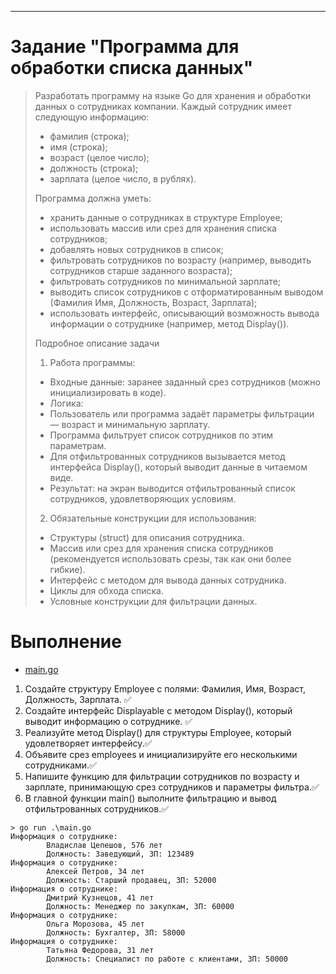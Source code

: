 ---

# Задание "Программа для обработки списка данных"

>Разработать программу на языке Go для хранения и обработки данных о сотрудниках компании. Каждый сотрудник имеет следующую информацию:
>* фамилия (строка);
>* имя (строка);
>* возраст (целое число);
>* должность (строка);
>* зарплата (целое число, в рублях).
>
>Программа должна уметь:
>* хранить данные о сотрудниках в структуре Employee;
>* использовать массив или срез для хранения списка сотрудников;
>* добавлять новых сотрудников в список;
>* фильтровать сотрудников по возрасту (например, выводить сотрудников старше заданного возраста);
>* фильтровать сотрудников по минимальной зарплате;
>* выводить список сотрудников с отформатированным выводом (Фамилия Имя, Должность, Возраст, Зарплата);
>* использовать интерфейс, описывающий возможность вывода информации о сотруднике (например, метод Display()).
>
>Подробное описание задачи
>1. Работа программы:
>* Входные данные: заранее заданный срез сотрудников (можно инициализировать в коде).
>* Логика:
>  * Пользователь или программа задаёт параметры фильтрации — возраст и минимальную зарплату.
>  * Программа фильтрует список сотрудников по этим параметрам.
>  * Для отфильтрованных сотрудников вызывается метод интерфейса Display(), который выводит данные в читаемом виде.
>* Результат: на экран выводится отфильтрованный список сотрудников, удовлетворяющих условиям.
>
>2. Обязательные конструкции для использования:
>* Структуры (struct) для описания сотрудника.
>* Массив или срез для хранения списка сотрудников (рекомендуется использовать срезы, так как они более гибкие).
>* Интерфейс с методом для вывода данных сотрудника.
>* Циклы для обхода списка.
>* Условные конструкции для фильтрации данных.

# Выполнение
* [main.go](main.go)


1. Создайте структуру Employee с полями: Фамилия, Имя, Возраст, Должность, Зарплата. ✅
1. Создайте интерфейс Displayable с методом Display(), который выводит информацию о сотруднике. ✅
1. Реализуйте метод Display() для структуры Employee, который удовлетворяет интерфейсу.✅
1. Объявите срез employees и инициализируйте его несколькими сотрудниками.✅
1. Напишите функцию для фильтрации сотрудников по возрасту и зарплате, принимающую срез сотрудников и параметры фильтра.✅
1. В главной функции main() выполните фильтрацию и вывод отфильтрованных сотрудников.✅

```
> go run .\main.go
Информация о сотруднике:
        Владислав Цепешов, 576 лет
        Должность: Заведующий, ЗП: 123489
Информация о сотруднике:
        Алексей Петров, 34 лет
        Должность: Старший продавец, ЗП: 52000
Информация о сотруднике:
        Дмитрий Кузнецов, 41 лет
        Должность: Менеджер по закупкам, ЗП: 60000
Информация о сотруднике:
        Ольга Морозова, 45 лет
        Должность: Бухгалтер, ЗП: 58000
Информация о сотруднике:
        Татьяна Федорова, 31 лет
        Должность: Специалист по работе с клиентами, ЗП: 50000
```
